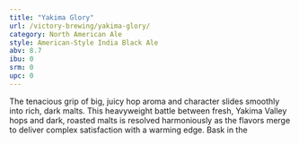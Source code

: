 ```yaml
---
title: "Yakima Glory"
url: /victory-brewing/yakima-glory/
category: North American Ale
style: American-Style India Black Ale
abv: 8.7
ibu: 0
srm: 0
upc: 0
---
```

The tenacious grip of big, juicy hop aroma and character slides smoothly into rich, dark malts. This heavyweight battle between fresh, Yakima Valley hops and dark, roasted malts is resolved harmoniously as the flavors merge to deliver complex satisfaction with a warming edge. Bask in the 
